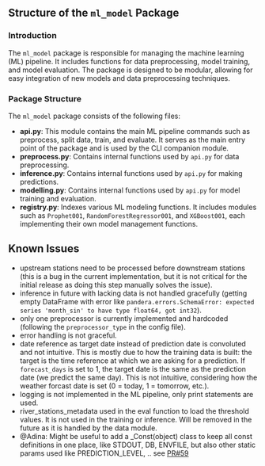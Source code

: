 ## Structure of the `ml_model` Package

### Introduction

The `ml_model` package is responsible for managing the machine learning (ML) pipeline. It includes functions for data preprocessing, model training, and model evaluation.
The package is designed to be modular, allowing for easy integration of new models and data preprocessing techniques.

### Package Structure

The `ml_model` package consists of the following files:

- **api.py**: This module contains the main ML pipeline commands such as preprocess, split data, train, and evaluate. It serves as the main entry point of the package and is used by the CLI companion module.
- **preprocess.py**: Contains internal functions used by `api.py` for data preprocessing.
- **inference.py**: Contains internal functions used by `api.py` for making predictions.
- **modelling.py**: Contains internal functions used by `api.py` for model training and evaluation.
- **registry.py**: Indexes various ML modeling functions. It includes modules such as `Prophet001`, `RandomForestRegressor001`, and `XGBoost001`, each implementing their own model management functions.

## Known Issues

- upstream stations need to be processed before downstream stations
  (this is a bug in the current implementation, but it is not critical for the initial release as doing this step manually solves the issue).
- inference in future with lacking data is not handled gracefully 
  (getting empty DataFrame with error like `pandera.errors.SchemaError: expected series 'month_sin' to have type float64, got int32`).
- only one preprocessor is currently implemented and hardcoded (following the `preprocessor_type` in the config file).
- error handling is not graceful.
- date reference as target date instead of prediction date is convoluted and not intuitive.
  This is mostly due to how the training data is built: the target is the time reference at which we are asking for a prediction.
  If `forecast_days` is set to 1, the target date is the same as the prediction date (we predict the same day).
  This is not intuitive, considering how the weather forcast date is set (0 = today, 1 = tomorrow, etc.).
- logging is not implemented in the ML pipeline, only print statements are used.
- river_stations_metadata used in the eval function to load the threshold values.
  It is not used in the training or inference. 
  Will be removed in the future as it is handled by the data module.
- @Adina: Might be useful to add a _Const(object) class to keep all const definitions in one place, like STDOUT, DB, ENVFILE, but also other static params used like PREDICTION_LEVEL, .. see [PR#59](https://github.com/saadaal-dev/saadaal-flood-forecaster/pull/59#discussion_r2143111696)
